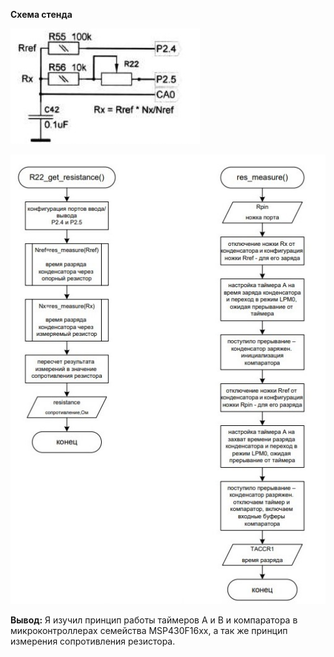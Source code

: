 **Схема стенда**

![Схема подключения резистивного датчика](./files/sch1.jpg)

![Блок схема алгоритма измерения сопротивления](./files/algSch.jpg)

**Вывод:** Я изучил принцип работы таймеров A и B и компаратора в микроконтроллерах семейства MSP430F16xx, а так же принцип измерения сопротивления резистора.
